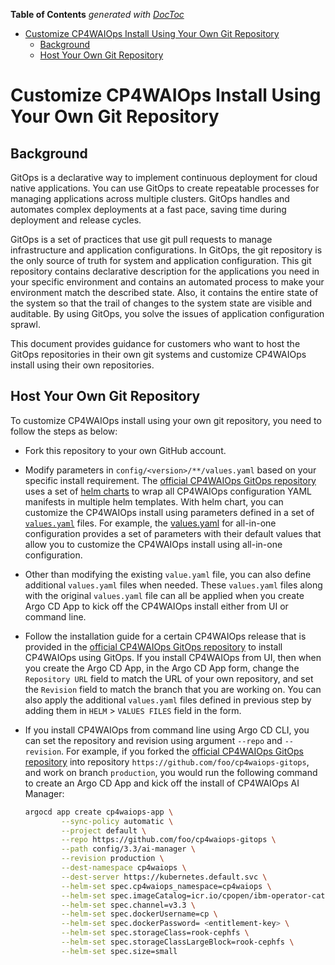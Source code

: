 <!-- START doctoc generated TOC please keep comment here to allow auto update -->
<!-- DON'T EDIT THIS SECTION, INSTEAD RE-RUN doctoc TO UPDATE -->
**Table of Contents**  *generated with [DocToc](https://github.com/thlorenz/doctoc)*

- [Customize CP4WAIOps Install Using Your Own Git Repository](#customize-cp4waiops-install-using-your-own-git-repository)
  - [Background](#background)
  - [Host Your Own Git Repository](#host-your-own-git-repository)

<!-- END doctoc generated TOC please keep comment here to allow auto update -->

# Customize CP4WAIOps Install Using Your Own Git Repository

## Background

GitOps is a declarative way to implement continuous deployment for cloud native applications. You can use GitOps to create repeatable processes for managing applications across multiple clusters. GitOps handles and automates complex deployments at a fast pace, saving time during deployment and release cycles.

GitOps is a set of practices that use git pull requests to manage infrastructure and application configurations. In GitOps, the git repository is the only source of truth for system and application configuration. This git repository contains declarative description for the applications you need in your specific environment and contains an automated process to make your environment match the described state. Also, it contains the entire state of the system so that the trail of changes to the system state are visible and auditable. By using GitOps, you solve the issues of application configuration sprawl.

This document provides guidance for customers who want to host the GitOps repositories in their own git systems and customize CP4WAIOps install using their own repositories.

## Host Your Own Git Repository

To customize CP4WAIOps install using your own git repository, you need to follow the steps as below:

- Fork this repository to your own GitHub account.

- Modify parameters in `config/<version>/**/values.yaml` based on your specific install requirement. The [official CP4WAIOps GitOps repository](https://github.com/IBM/cp4waiops-gitops) uses a set of [helm charts](https://argo-cd.readthedocs.io/en/stable/user-guide/helm/) to wrap all CP4WAIOps configuration YAML manifests in multiple helm templates. With helm chart, you can customize the CP4WAIOps install using parameters defined in a set of [`values.yaml`](https://argo-cd.readthedocs.io/en/stable/user-guide/helm/#values-files) files. For example, the [values.yaml](../config/all-in-one/values.yaml) for all-in-one configuration provides a set of parameters with their default values that allow you to customize the CP4WAIOps install using all-in-one configuration.

- Other than modifying the existing `value.yaml` file, you can also define additional `values.yaml` files when needed. These `values.yaml` files along with the original `values.yaml` file can all be applied when you create Argo CD App to kick off the CP4WAIOps install either from UI or command line.

- Follow the installation guide for a certain CP4WAIOps release that is provided in the [official CP4WAIOps GitOps repository](https://github.com/IBM/cp4waiops-gitops) to install CP4WAIOps using GitOps. If you install CP4WAIOps from UI, then when you create the Argo CD App, in the Argo CD App form, change the `Repository URL` field to match the URL of your own repository, and set the `Revision` field to match the branch that you are working on. You can also apply the additional `values.yaml` files defined in previous step by adding them in `HELM` > `VALUES FILES` field in the form.

- If you install CP4WAIOps from command line using Argo CD CLI, you can set the repository and revision using argument `--repo` and `--revision`. For example, if you forked the [official CP4WAIOps GitOps repository](https://github.com/IBM/cp4waiops-gitops) into repository `https://github.com/foo/cp4waiops-gitops`, and work on branch `production`, you would run the following command to create an Argo CD App and kick off the install of CP4WAIOps AI Manager:

  ```sh
  argocd app create cp4waiops-app \
          --sync-policy automatic \
          --project default \
          --repo https://github.com/foo/cp4waiops-gitops \
          --path config/3.3/ai-manager \
          --revision production \
          --dest-namespace cp4waiops \
          --dest-server https://kubernetes.default.svc \
          --helm-set spec.cp4waiops_namespace=cp4waiops \
          --helm-set spec.imageCatalog=icr.io/cpopen/ibm-operator-catalog:latest \
          --helm-set spec.channel=v3.3 \
          --helm-set spec.dockerUsername=cp \
          --helm-set spec.dockerPassword= <entitlement-key> \
          --helm-set spec.storageClass=rook-cephfs \
          --helm-set spec.storageClassLargeBlock=rook-cephfs \
          --helm-set spec.size=small
  ```
